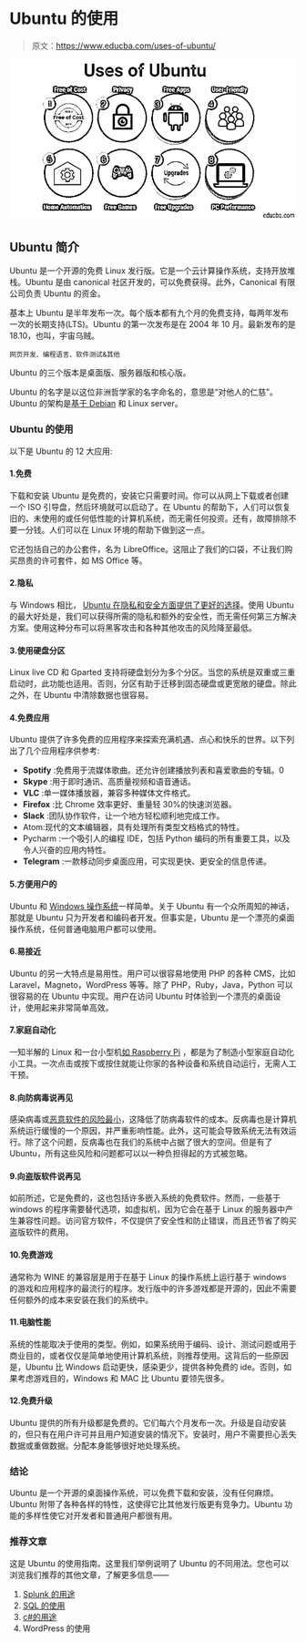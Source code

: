 # Ubuntu 的使用

> 原文：<https://www.educba.com/uses-of-ubuntu/>

![Uses of Ubuntu](img/a051c9c5840edaf8259ee6cf23b8529c.png)



## Ubuntu 简介

Ubuntu 是一个开源的免费 Linux 发行版。它是一个云计算操作系统，支持开放堆栈。Ubuntu 是由 canonical 社区开发的，可以免费获得。此外，Canonical 有限公司负责 Ubuntu 的资金。

基本上 Ubuntu 是半年发布一次。每个版本都有九个月的免费支持，每两年发布一次的长期支持(LTS)。Ubuntu 的第一次发布是在 2004 年 10 月。最新发布的是 18.10，也叫，宇宙乌贼。

<small>网页开发、编程语言、软件测试&其他</small>

Ubuntu 的三个版本是桌面版、服务器版和核心版。

Ubuntu 的名字是以这位非洲哲学家的名字命名的，意思是“对他人的仁慈”。Ubuntu 的架构是[基于 Debian](https://www.educba.com/what-is-debian/) 和 Linux server。

### Ubuntu 的使用

以下是 Ubuntu 的 12 大应用:

#### 1.免费

下载和安装 Ubuntu 是免费的，安装它只需要时间。你可以从网上下载或者创建一个 ISO 引导盘，然后环境就可以启动了。在 Ubuntu 的帮助下，人们可以恢复旧的、未使用的或任何低性能的计算机系统，而无需任何投资。还有，故障排除不要一分钱。人们可以在 Linux 环境的帮助下做到这一点。

它还包括自己的办公套件，名为 LibreOffice。这阻止了我们的口袋，不让我们购买昂贵的许可套件，如 MS Office 等。

#### 2.隐私

与 Windows 相比， [Ubuntu 在隐私和安全方面提供了更好的选择](https://www.educba.com/install-ubuntu/)。使用 Ubuntu 的最大好处是，我们可以获得所需的隐私和额外的安全性，而无需任何第三方解决方案。使用这种分布可以将黑客攻击和各种其他攻击的风险降至最低。

#### 3.使用硬盘分区

Linux live CD 和 Gparted 支持将硬盘划分为多个分区。当您的系统是双重或三重启动时，此功能也适用。否则，分区有助于迁移到固态硬盘或更宽敞的硬盘。除此之外，在 Ubuntu 中清除数据也很容易。

#### 4.免费应用

Ubuntu 提供了许多免费的应用程序来探索充满机遇、点心和快乐的世界。以下列出了几个应用程序供参考:

*   **Spotify** :免费用于流媒体歌曲。还允许创建播放列表和喜爱歌曲的专辑。0
*   **Skype** :用于即时通讯、高质量视频和语音通话。
*   **VLC** :单一媒体播放器，兼容多种媒体文件格式。
*   **Firefox** :比 Chrome 效率更好、重量轻 30%的快速浏览器。
*   **Slack** :团队协作软件，让一个地方轻松顺利地完成工作。
*   Atom:现代的文本编辑器，具有处理所有类型文档格式的特性。
*   Pycharm :一个吸引人的编程 IDE，包括 Python 编码的所有重要工具，以及令人兴奋的应用内特性。
*   **Telegram** :一款移动同步桌面应用，可实现更快、更安全的信息传递。

#### 5.方便用户的

Ubuntu 和 [Windows 操作系统](https://www.educba.com/windows-operators/)一样简单。关于 Ubuntu 有一个众所周知的神话，那就是 Ubuntu 只为开发者和编码者开发。但事实是，Ubuntu 是一个漂亮的桌面操作系统，任何普通电脑用户都可以使用。

#### 6.易接近

Ubuntu 的另一大特点是易用性。用户可以很容易地使用 PHP 的各种 CMS，比如 Laravel，Magneto，WordPress 等等。除了 PHP，Ruby，Java，Python 可以很容易的在 Ubuntu 中实现。用户在访问 Ubuntu 时体验到一个漂亮的桌面设计，使用起来非常简单高效。

#### 7.家庭自动化

一知半解的 Linux 和一台小型机[如 Raspberry Pi](https://www.educba.com/uses-of-raspberry-pi/) ，都是为了制造小型家庭自动化小工具。一次点击或按下或按住就能让你家的各种设备和系统自动运行，无需人工干预。

#### 8.向防病毒说再见

感染病毒或[恶意软件的风险最小](https://www.educba.com/what-is-malware/)，这降低了防病毒软件的成本。反病毒也是计算机系统运行缓慢的一个原因，并严重影响性能。此外，这可能会导致系统无法有效运行。除了这个问题，反病毒也在我们的系统中占据了很大的空间。但是有了 Ubuntu，所有这些风险和问题都可以以一种负担得起的方式被忽略。

#### 9.向盗版软件说再见

如前所述，它是免费的，这也包括许多嵌入系统的免费软件。然而，一些基于 windows 的程序需要替代选项，如虚拟机，因为它会在基于 Linux 的服务器中产生兼容性问题。访问官方软件，不仅提供了安全性和防止错误，而且还节省了购买盗版软件的费用。

#### 10.免费游戏

通常称为 WINE 的兼容层是用于在基于 Linux 的操作系统上运行基于 windows 的游戏和应用程序的最流行的程序。发行版中的许多游戏都是开源的，因此不需要任何额外的成本来安装在我们的系统中。

#### 11.电脑性能

系统的性能取决于使用的类型。例如，如果系统用于编码、设计、测试问题或用于商业目的，或者仅仅是简单地使用计算机系统，则推荐使用。这背后的一些原因是，Ubuntu 比 Windows 启动更快，感染更少，提供各种免费的 ide。否则，如果考虑游戏目的，Windows 和 MAC 比 Ubuntu 要领先很多。

#### 12.免费升级

Ubuntu 提供的所有升级都是免费的。它们每六个月发布一次。升级是自动安装的，但只有在用户许可并且用户知道安装的情况下。安装时，用户不需要担心丢失数据或重做数据。分配本身能够很好地处理系统。

### 结论

Ubuntu 是一个开源的桌面操作系统，可以免费下载和安装，没有任何麻烦。Ubuntu 附带了各种各样的特性，这使得它比其他发行版更有竞争力。Ubuntu 功能的多样性使它对开发者和普通用户都很有用。

### 推荐文章

这是 Ubuntu 的使用指南。这里我们举例说明了 Ubuntu 的不同用法。您也可以浏览我们推荐的其他文章，了解更多信息——

1.  [Splunk 的用途](https://www.educba.com/uses-of-splunk/)
2.  [SQL 的使用](https://www.educba.com/uses-of-sql/)
3.  [c#的用途](https://www.educba.com/uses-of-c-sharp/)
4.  WordPress 的使用





